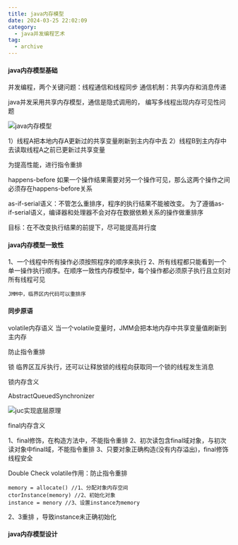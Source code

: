 ```yaml
---
title: java内存模型
date: 2024-03-25 22:02:09
category:
  - java并发编程艺术
tag:
  - archive
---
```

#### java内存模型基础
并发编程，两个关键问题：线程通信和线程同步
通信机制：共享内存和消息传递

java并发采用共享内存模型，通信是隐式调用的，
编写多线程出现内存可见性问题

![java内存模型](https://upload-images.jianshu.io/upload_images/5526061-d5fc919225927f0a.png?imageMogr2/auto-orient/strip%7CimageView2/2/w/1240)

1）线程A把本地内存A更新过的共享变量刷新到主内存中去
2）线程B到主内存中去读取线程A之前已更新过共享变量

为提高性能，进行指令重排

happens-before
如果一个操作结果需要对另一个操作可见，那么这两个操作之间必须存在happens-before关系

as-if-serial语义：不管怎么重排序，程序的执行结果不能被改变。
为了遵循as-if-serial语义，编译器和处理器不会对存在数据依赖关系的操作做重排序

目标：在不改变执行结果的前提下，尽可能提高并行度

#### java内存模型一致性

1、一个线程中所有操作必须按照程序的顺序来执行
2、所有线程都只能看到一个单一操作执行顺序。在顺序一致性内存模型中，每个操作都必须原子执行且立刻对所有线程可见

```
JMM中，临界区内代码可以重排序
```

#### 同步原语
volatile内存语义
当一个volatile变量时，JMM会把本地内存中共享变量值刷新到主内存

防止指令重排

锁
临界区互斥执行，还可以让释放锁的线程向获取同一个锁的线程发生消息

锁内存含义

AbstractQueuedSynchronizer


![juc实现底层原理](https://upload-images.jianshu.io/upload_images/5526061-b31f8a35095d9c6f.png?imageMogr2/auto-orient/strip%7CimageView2/2/w/1240)

final内存含义

1、final修饰，在构造方法中，不能指令重排
2、初次读包含final域对象，与初次读对象中final域，不能指令重排
3、只要对象正确构造(没有内存溢出)，final修饰线程安全


Double Check
volatile作用：防止指令重排
```
memory = allocate() //1、分配对象内存空间
ctorInstance(memory) //2、初始化对象
instance = menory //3、设置instance为memory
```
2、3重排 ，导致instance未正确初始化


#### java内存模型设计
